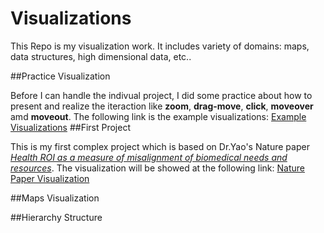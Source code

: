 Visualizations
========
This Repo is my visualization work. It includes variety of domains: maps, data structures, high dimensional data, etc..

##Practice Visualization

Before I can handle the indivual project, I did some practice about how to present and realize the iteraction like **zoom**, **drag-move**, **click**, **moveover** amd **moveout**. The following link is the example visualizations:
[Example Visualizations](https://wangku.github.io/Visualizations/practice.html)
##First Project

This is my first complex project which is based on Dr.Yao's Nature paper *[Health ROI as a measure of misalignment of biomedical needs and resources](http://www.nature.com/nbt/journal/v33/n8/full/nbt.3276.html)*.
The visualization will be showed at the following link:
[Nature Paper Visualization](https://wangku.github.io/Visualizations/1st%20project/test_new.html)

##Maps Visualization


##Hierarchy Structure

